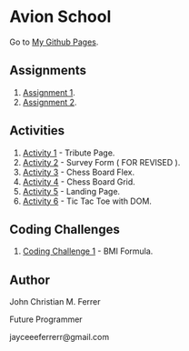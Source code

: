 # Avion School
Go to [My Github Pages](https://buuloooy0318.github.io/batch6-activities/).



## Assignments
1. [Assignment 1](https://buuloooy0318.github.io/batch6-activities/HTML/Assignment-1/index.html).
2. [Assignment 2](https://buuloooy0318.github.io/batch6-activities/HTML/Assignment-2/index.html).

## Activities
1. [Activity 1](https://buuloooy0318.github.io/batch6-activities/HTML_CSS/Activity-1%20TributePage/index.html) - Tribute Page.
2. [Activity 2](https://buuloooy0318.github.io/batch6-activities/HTML_CSS/Activity-2%20Survey%20Form/surveyform.html) - Survey Form ( FOR REVISED ).
3. [Activity 3](https://buuloooy0318.github.io/batch6-activities/HTML_CSS/Activity-3%20Chess%20Board%20Flex/index.html) - Chess Board Flex.
4. [Activity 4](https://buuloooy0318.github.io/batch6-activities/HTML_CSS/Activity-4%20Chess%20Board%20Grid/chess.html) - Chess Board Grid.
5. [Activity 5](https://buuloooy0318.github.io/batch6-activities/HTML_CSS/Activity-5%20Landing%20Pages/landingpage.html) - Landing Page.
6. [Activity 6](https://buuloooy0318.github.io/batch6-activities/JS/Coding%20Challenges/Coding%20Challenge-1%20BMI%20Calculator/Activity-1%20TicTacToe/tictactoe.html) - Tic Tac Toe with DOM.

## Coding Challenges
1. [Coding Challenge 1](https://buuloooy0318.github.io/batch6-activities/JS/Coding%20Challenges/Coding%20Challenge-1%20BMI%20Calculator/index.html) - BMI Formula.


## Author
<p>John Christian M. Ferrer</p>
<p>Future Programmer</p>
<p>jayceeeferrerr@gmail.com</p>
